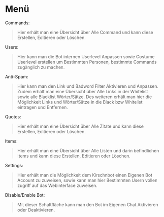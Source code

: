 
# Menü

Commands:
>Hier erhält man eine Übersicht über Alle Command und kann diese Erstellen, Editieren oder Löschen.
 
Users:
>Hier kann man die Bot internen Userlevel Anpassen
sowie Costume Userlevel erstellen um Bestimmten Personen, bestimmte Commands zugänglich zu machen.

Anti-Spam:
>Hier kann man den Link und Badword Filter Aktivieren und Anpassen.
>Zudem erhält man eine Übersicht über Alle Links in der Whitelist sowie alle Blacklist Wörter/Sätze.
Des weiteren erhält man hier die Möglichkeit Links und Wörter/Sätze in die Black bzw Whitelist eintragen und Entfernen.
 
Quotes:
>Hier erhält man eine Übersicht über Alle Zitate und kann diese Erstellen, Editieren oder Löschen.

Items:
>Hier erhält man eine Übersicht über Alle Listen und darin befindlichen Items und kann diese Erstellen, Editieren oder Löschen.

Settings:
>Hier erhält man die Möglichkeit dem Kirschnbot einen Eigenen Bot Account zu zuweisen,
sowie kann man hier Bestimmten Usern vollen zugriff auf das Webinterface zuweisen.

Disable/Enable Bot:
>Mit dieser Schaltfläche kann man den Bot im Eigenen Chat Aktivieren oder Deaktivieren.

